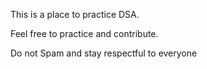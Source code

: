 This is a place to practice DSA.

Feel free to practice and contribute.

Do not Spam and stay respectful to everyone

